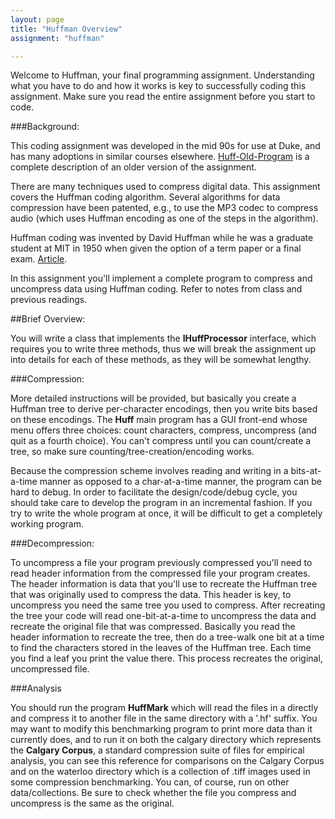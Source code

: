 ```yaml
---
layout: page
title: "Huffman Overview"
assignment: "huffman"

---
```



Welcome to Huffman, your final programming assignment. Understanding what you have to do and how it works is key to successfully coding this assignment. Make sure you read the entire assignment before you start to code. 

###Background: 

This coding assignment was developed in the mid 90s for use at Duke, and has many adoptions in similar courses elsewhere. [Huff-Old-Program](http://www.cs.duke.edu/csed/poop/huff/info/ "Here") is a complete description of an older version of the assignment.

There are many techniques used to compress digital data. This assignment covers the Huffman coding algorithm. Several algorithms for data compression have been patented, e.g., to use the MP3 codec to compress audio (which uses Huffman encoding as one of the steps in the algorithm). 

Huffman coding was invented by David Huffman while he was a graduate student at MIT in 1950 when given the option of a term paper or a final exam. [Article](http://www.huffmancoding.com/my-uncle/scientific-american "For details see this 1991 Scientific American Article"). 

In this assignment you'll implement a complete program to compress and uncompress data using Huffman coding. Refer to notes from class and previous readings. 


##Brief Overview: 

You will write a class that implements the **IHuffProcessor** interface, which requires you to write three methods, thus we will break the assignment up into details for each of these methods, as they will be somewhat lengthy. 

###Compression:

More detailed instructions will be provided, but basically you create a Huffman tree to derive per-character encodings, then you write bits based on these encodings. The **Huff** main program has a GUI front-end whose menu offers three choices: count characters, compress, uncompress (and quit as a fourth choice). You can't compress until you can count/create a tree, so make sure counting/tree-creation/encoding works.

Because the compression scheme involves reading and writing in a bits-at-a-time manner as opposed to a char-at-a-time manner, the program can be hard to debug. In order to facilitate the design/code/debug cycle, you should take care to develop the program in an incremental fashion. If you try to write the whole program at once, it will be difficult to get a completely working program. 

###Decompression: 

To uncompress a file your program previously compressed you'll need to read header information from the compressed file your program creates. The header information is data that you'll use to recreate the Huffman tree that was originally used to compress the data. This header is key, to uncompress you need the same tree you used to compress. After recreating the tree your code will read one-bit-at-a-time to uncompress the data and recreate the original file that was compressed. 
Basically you read the header information to recreate the tree, then do a tree-walk one bit at a time to find the characters stored in the leaves of the Huffman tree. Each time you find a leaf you print the value there. This process recreates the original, uncompressed file.


###Analysis 

You should run the program **HuffMark** which will read the files in a directly and compress it to another file in the same directory with a '.hf' suffix. You may want to modify this benchmarking program to print more data than it currently does, and to run it on both the calgary directory which represents the **Calgary Corpus**, a standard compression suite of files for empirical analysis, you can see this reference for comparisons on the Calgary Corpus and on the waterloo directory which is a collection of .tiff images used in some compression benchmarking. You can, of course, run on other data/collections. Be sure to check whether the file you compress and uncompress is the same as the original.


